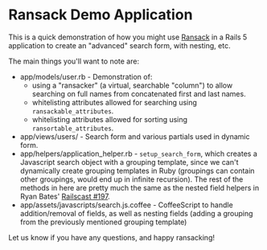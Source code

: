 # Ransack Demo Application

This is a quick demonstration of how you might use
[Ransack](https://github.com/activerecord-hackery/ransack) in a Rails 5
application to create an "advanced" search form, with nesting, etc.

The main things you'll want to note are:

* app/models/user.rb - Demonstration of:
  - using a "ransacker" (a virtual, searchable "column") to allow searching on
    full names from concatenated first and last names.
  - whitelisting attributes allowed for searching using `ransackable_attributes`.
  - whitelisting attributes allowed for sorting using `ransortable_attributes`.
* app/views/users/ - Search form and various partials used in dynamic form.
* app/helpers/application_helper.rb - `setup_search_form`, which creates a
  Javascript search object with a grouping template, since we can't dynamically
  create grouping templates in Ruby (groupings can contain other groupings,
  would end up in infinite recursion). The rest of the methods in here are
  pretty much the same as the nested field helpers in Ryan Bates'
  [Railscast #197](http://railscasts.com/episodes/197-nested-model-form-part-2).
* app/assets/javascripts/search.js.coffee - CoffeeScript to handle
  addition/removal of fields, as well as nesting fields (adding a grouping from
  the previously mentioned grouping template)

Let us know if you have any questions, and happy ransacking!
